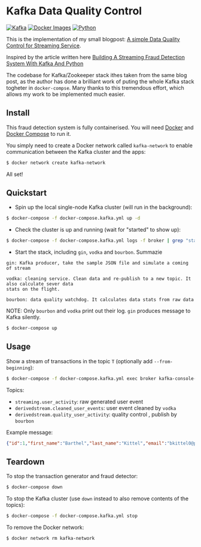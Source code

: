 # Kafka Data Quality Control

[![Kafka](https://img.shields.io/badge/streaming_platform-kafka-black.svg?style=flat-square)](https://kafka.apache.org)
[![Docker Images](https://img.shields.io/badge/docker_images-confluent-orange.svg?style=flat-square)](https://github.com/confluentinc/cp-docker-images)
[![Python](https://img.shields.io/badge/python-3.5+-blue.svg?style=flat-square)](https://www.python.org)

This is the implementation of my small blogpost: [A simple Data Quality Control for Streaming Service]().

Inspired by the article written here
[Building A Streaming Fraud Detection System With Kafka And Python](https://florimond.dev/blog/articles/2018/09/building-a-streaming-fraud-detection-system-with-kafka-and-python/)

The codebase for Kafka/Zookeeper stack ithes taken from the same blog post, as the author has done a brilliant work of puting the whole Kafka stack togheter in `docker-compse`. Many thanks to this tremendous effort, which allows my work to be implemented much easier.

## Install

This fraud detection system is fully containerised. You will need [Docker](https://docs.docker.com/install/) and [Docker Compose](https://docs.docker.com/compose/) to run it.

You simply need to create a Docker network called `kafka-network` to enable communication between the Kafka cluster and the apps:

```bash
$ docker network create kafka-network
```

All set!

## Quickstart

- Spin up the local single-node Kafka cluster (will run in the background):

```bash
$ docker-compose -f docker-compose.kafka.yml up -d
```

- Check the cluster is up and running (wait for "started" to show up):

```bash
$ docker-compose -f docker-compose.kafka.yml logs -f broker | grep "started"
```

- Start the stack, including `gin`, `vodka` and `bourbon`. Summazie

```
gin: Kafka producer, take the sample JSON file and simulate a coming of stream

vodka: cleaning service. Clean data and re-publish to a new topic. It also calculate sever data
stats on the flight.

bourbon: data quality watchdog. It calculates data stats from raw data
```
NOTE:  Only `bourbon` and `vodka` print out
their log. `gin` produces message to Kafka silently.

```bash
$ docker-compose up
```

## Usage

Show a stream of transactions in the topic `T` (optionally add `--from-beginning`):

```bash
$ docker-compose -f docker-compose.kafka.yml exec broker kafka-console-consumer --bootstrap-server localhost:9092 --topic T
```

Topics:

- `streaming.user_activity`: raw generated user event
- `derivedstream.cleaned_user_events`: user event cleaned by `vodka`
- `derivedstream.quality_user_activity`: quality control , publish by `bourbon`

Example message:

```json
{"id":1,"first_name":"Barthel","last_name":"Kittel","email":"bkittel0@printfriendly.com","gender":"Male","ip_address":"130.187.82.195","date":"06/05/2018","country":"france"}
```

## Teardown

To stop the transaction generator and fraud detector:

```bash
$ docker-compose down
```

To stop the Kafka cluster (use `down`  instead to also remove contents of the topics):

```bash
$ docker-compose -f docker-compose.kafka.yml stop
```

To remove the Docker network:

```bash
$ docker network rm kafka-network
```
